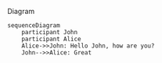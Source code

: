 
Diagram
```mermaid
sequenceDiagram
    participant John
    participant Alice
    Alice->>John: Hello John, how are you?
    John-->>Alice: Great 
```
